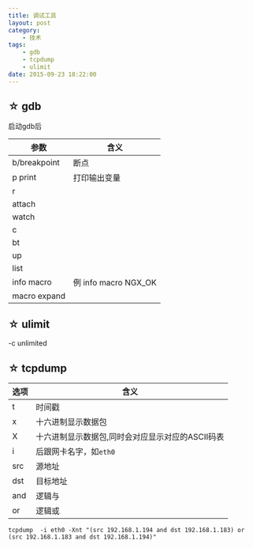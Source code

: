 ```yaml
---
title: 调试工具
layout: post
category:
    - 技术
tags: 
    - gdb
    - tcpdump
    - ulimit
date: 2015-09-23 18:22:00
---
```


## ☆ gdb
启动gdb后

| 参数         | 含义                 |
| ------------ | -------------------- |
| b/breakpoint | 断点                 |
| p print      | 打印输出变量         |
| r            |                      |
| attach       |                      |
| watch        |                      |
| c            |                      |
| bt           |                      |
| up           |                      |
| list         |                      |
| info macro   | 例 info macro NGX_OK |
| macro expand |                      |


## ☆ ulimit
-c 
unlimited

## ☆ tcpdump

|选项|含义|
|---|---|
|t| 时间戳|
|x|十六进制显示数据包|
|X|十六进制显示数据包,同时会对应显示对应的ASCII码表|
|i|后跟网卡名字，如`eth0`|
|src|源地址|
|dst|目标地址|
|and|逻辑与|
|or |逻辑或|

`tcpdump  -i eth0 -Xnt "(src 192.168.1.194 and dst 192.168.1.183) or (src 192.168.1.183 and dst 192.168.1.194)"`
